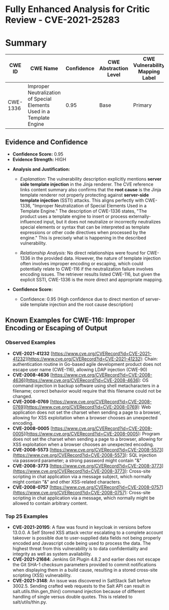 # Fully Enhanced Analysis for Critic Review - CVE-2021-25283

# Summary
| CWE ID    | CWE Name                                                                  | Confidence | CWE Abstraction Level | CWE Vulnerability Mapping Label | CWE-Vulnerability Mapping Notes |
| --------- | ------------------------------------------------------------------------- | ---------- | --------------------- | ------------------------------- | ------------------------------- |
| CWE-1336  | Improper Neutralization of Special Elements Used in a Template Engine    | 0.95       | Base                  | Primary                         | Allowed                       |

## Evidence and Confidence

*   **Confidence Score:** 0.95
*   **Evidence Strength:** HIGH

- **Analysis and Justification:**
  - *Explanation:* The vulnerability description explicitly mentions **server side template injection** in the Jinja renderer. The CVE reference links content summary also confirms that the **root cause** is the Jinja template renderer not properly protecting against **server-side template injection** (SSTI) attacks. This aligns perfectly with CWE-1336, "Improper Neutralization of Special Elements Used in a Template Engine." The description of CWE-1336 states, "The product uses a template engine to insert or process externally-influenced input, but it does not neutralize or incorrectly neutralizes special elements or syntax that can be interpreted as template expressions or other code directives when processed by the engine." This is precisely what is happening in the described vulnerability.

  - *Relationship Analysis:* No direct relationships were found for CWE-1336 in the provided data. However, the nature of template injection often involves improper encoding or escaping, which could potentially relate to CWE-116 if the neutralization failure involves encoding issues. The retriever results listed CWE-116, but given the explicit SSTI, CWE-1336 is the more direct and appropriate mapping.

- **Confidence Score:**
  - Confidence: 0.95 (High confidence due to direct mention of server-side template injection and the root cause description)



## Known Examples for CWE-116: Improper Encoding or Escaping of Output
### Observed Examples
- **CVE-2021-41232** [https://www.cve.org/CVERecord?id=CVE-2021-41232](https://www.cve.org/CVERecord?id=CVE-2021-41232): Chain: authentication routine in Go-based agile development product does not escape user name (CWE-116), allowing LDAP injection (CWE-90)
- **CVE-2008-4636** [https://www.cve.org/CVERecord?id=CVE-2008-4636](https://www.cve.org/CVERecord?id=CVE-2008-4636): OS command injection in backup software using shell metacharacters in a filename; correct behavior would require that this filename could not be changed.
- **CVE-2008-0769** [https://www.cve.org/CVERecord?id=CVE-2008-0769](https://www.cve.org/CVERecord?id=CVE-2008-0769): Web application does not set the charset when sending a page to a browser, allowing for XSS exploitation when a browser chooses an unexpected encoding.
- **CVE-2008-0005** [https://www.cve.org/CVERecord?id=CVE-2008-0005](https://www.cve.org/CVERecord?id=CVE-2008-0005): Program does not set the charset when sending a page to a browser, allowing for XSS exploitation when a browser chooses an unexpected encoding.
- **CVE-2008-5573** [https://www.cve.org/CVERecord?id=CVE-2008-5573](https://www.cve.org/CVERecord?id=CVE-2008-5573): SQL injection via password parameter; a strong password might contain "&"
- **CVE-2008-3773** [https://www.cve.org/CVERecord?id=CVE-2008-3773](https://www.cve.org/CVERecord?id=CVE-2008-3773): Cross-site scripting in chat application via a message subject, which normally might contain "&" and other XSS-related characters.
- **CVE-2008-0757** [https://www.cve.org/CVERecord?id=CVE-2008-0757](https://www.cve.org/CVERecord?id=CVE-2008-0757): Cross-site scripting in chat application via a message, which normally might be allowed to contain arbitrary content.
### Top 25 Examples
- **CVE-2021-20195**: A flaw was found in keycloak in versions before 13.0.0. A Self Stored XSS attack vector escalating to a complete account takeover is possible due to user-supplied data fields not being properly encoded and Javascript code being used to process the data. The highest threat from this vulnerability is to data confidentiality and integrity as well as system availability.
- **CVE-2021-21684**: Jenkins Git Plugin 4.8.2 and earlier does not escape the Git SHA-1 checksum parameters provided to commit notifications when displaying them in a build cause, resulting in a stored cross-site scripting (XSS) vulnerability.
- **CVE-2021-3148**: An issue was discovered in SaltStack Salt before 3002.5. Sending crafted web requests to the Salt API can result in salt.utils.thin.gen_thin() command injection because of different handling of single versus double quotes. This is related to salt/utils/thin.py.
